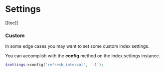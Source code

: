 # Settings

[[toc]]

### Custom
In some edge cases you may want to set some custom index
settings. 

You can accomplish with the **config** method on the index
settings instance.

```php
$settings->config('refresh_interval', '-1');
```